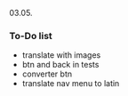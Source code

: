 03.05.
### To-Do list 
* translate with images
* btn and back in tests
* converter btn
* translate nav menu to latin
